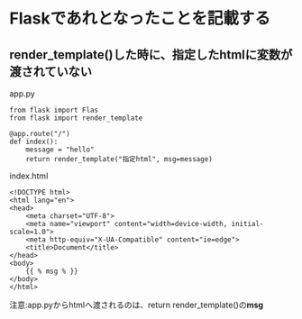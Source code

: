 # Flaskであれとなったことを記載する

## render_template()した時に、指定したhtmlに変数が渡されていない

app.py
```flask
from flask import Flas
from flask import render_template

@app.route("/")
def index():
	message = "hello"
	return render_template("指定html", msg=message)
```

index.html
```index
<!DOCTYPE html>
<html lang="en">
<head>
    <meta charset="UTF-8">
    <meta name="viewport" content="width=device-width, initial-scale=1.0">
    <meta http-equiv="X-UA-Compatible" content="ie=edge">
    <title>Document</title>
</head>
<body>
    {{ % msg % }}
</body>
</html>
```
注意:app.pyからhtmlへ渡されるのは、return render_template()の<strong>msg</strong>
